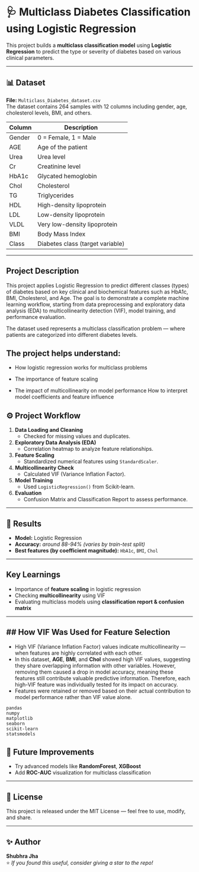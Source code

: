# 🩺 Multiclass Diabetes Classification using Logistic Regression

This project builds a **multiclass classification model** using **Logistic Regression** to predict the type or severity of diabetes based on various clinical parameters.

---

## 📊 Dataset

**File:** `Multiclass_Diabetes_dataset.csv`  
The dataset contains 264 samples with 12 columns including gender, age, cholesterol levels, BMI, and others.

| Column | Description |
|--------|--------------|
| Gender | 0 = Female, 1 = Male |
| AGE | Age of the patient |
| Urea | Urea level |
| Cr | Creatinine level |
| HbA1c | Glycated hemoglobin |
| Chol | Cholesterol |
| TG | Triglycerides |
| HDL | High-density lipoprotein |
| LDL | Low-density lipoprotein |
| VLDL | Very low-density lipoprotein |
| BMI | Body Mass Index |
| Class | Diabetes class (target variable) |

---


## Project Description
This project applies Logistic Regression to predict different classes (types) of diabetes based on key clinical and biochemical features such as HbA1c, BMI, Cholesterol, and Age.
The goal is to demonstrate a complete machine learning workflow, starting from data preprocessing and exploratory data analysis (EDA) to multicollinearity detection (VIF), model training, and performance evaluation.

The dataset used represents a multiclass classification problem — where patients are categorized into different diabetes levels.

 ## The project helps understand:

- How logistic regression works for multiclass problems

- The importance of feature scaling

- The impact of multicollinearity on model performance
How to interpret model coefficients and feature influence
## ⚙️ Project Workflow
1. **Data Loading and Cleaning**
   - Checked for missing values and duplicates.
2. **Exploratory Data Analysis (EDA)**
   - Correlation heatmap to analyze feature relationships.
3. **Feature Scaling**
   - Standardized numerical features using `StandardScaler`.
4. **Multicollinearity Check**
   - Calculated VIF (Variance Inflation Factor).
5. **Model Training**
   - Used `LogisticRegression()` from Scikit-learn.
6. **Evaluation**
   - Confusion Matrix and Classification Report to assess performance.


---

## 🧮 Results

- **Model:** Logistic Regression  
- **Accuracy:** *around 88-94% (varies by train-test split)*  
- **Best features (by coefficient magnitude):** `HbA1c`, `BMI`, `Chol`

---

## Key Learnings

- Importance of **feature scaling** in logistic regression  
- Checking **multicollinearity** using VIF  
- Evaluating multiclass models using **classification report & confusion matrix**

---
## ## How VIF Was Used for Feature Selection
- High VIF (Variance Inflation Factor) values indicate multicollinearity — when features are highly correlated with each other.
- In this dataset, **AGE**, **BMI**, and **Chol** showed high VIF values, suggesting they share overlapping information with other variables.
 However, removing them caused a drop in model accuracy, meaning these features still contribute valuable predictive information.
 Therefore, each high-VIF feature was individually tested for its impact on accuracy.
- Features were retained or removed based on their actual contribution to model performance rather than VIF value alone.
```
pandas
numpy
matplotlib
seaborn
scikit-learn
statsmodels
```

## 🚀 Future Improvements
- Try advanced models like **RandomForest**, **XGBoost**
- Add **ROC-AUC** visualization for multiclass classification

---

## 📜 License
This project is released under the MIT License — feel free to use, modify, and share.

---

## ✨ Author
**Shubhra Jha**  
⭐ *If you found this useful, consider giving a star to the repo!*

